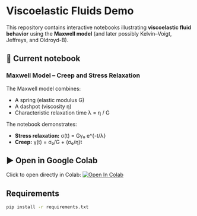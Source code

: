 # Viscoelastic Fluids Demo

This repository contains interactive notebooks illustrating **viscoelastic fluid behavior** using the **Maxwell model** (and later possibly Kelvin–Voigt, Jeffreys, and Oldroyd-B).

## 📘 Current notebook
### Maxwell Model – Creep and Stress Relaxation
The Maxwell model combines:
- A spring (elastic modulus G)
- A dashpot (viscosity η)
- Characteristic relaxation time λ = η / G

The notebook demonstrates:
- **Stress relaxation:** σ(t) = Gγ₀ e^{-t/λ}
- **Creep:** γ(t) = σ₀/G + (σ₀/η)t

## ▶️ Open in Google Colab
Click to open directly in Colab:
[![Open In Colab](https://colab.research.google.com/assets/colab-badge.svg)](https://colab.research.google.com/github/lrhgit/viscoelastic-fluids-demo/blob/main/maxwell_model.ipynb)

## Requirements
```bash
pip install -r requirements.txt
